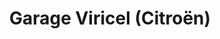 ---
title: "Garage Viricel (Citroën)"
url: /saint-symphorien-sur-coise/garage-viricel-citroen/
shop: Autowerkstatt
---
